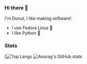 ### Hi there 👋
I'm Donut, I like making software!
- I use Fedora Linux 🐧
- I like Python 🐍

### Stats
[![Top Langs](https://github-readme-stats.vercel.app/api/top-langs/?username=donutdev&show_icons=true&theme=radical)
![Anurag's GitHub stats](https://github-readme-stats.vercel.app/api?username=donutdev&show_icons=true&theme=radical)


<!--
**DonutDev/donutdev** is a ✨ _special_ ✨ repository because its `README.md` (this file) appears on your GitHub profile.




